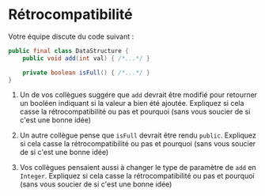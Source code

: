 # Rétrocompatibilité

Votre équipe discute du code suivant :

```java
public final class DataStructure {
    public void add(int val) { /*...*/ }

    private boolean isFull() { /*...*/ }
}
```

1. Un de vos collègues suggére que `add` devrait être modifié pour retourner un booléen indiquant si la valeur a bien été ajoutée.
   Expliquez si cela casse la rétrocompatibilité ou pas et pourquoi (sans vous soucier de si c'est une bonne idée)

2. Un autre collègue pense que `isFull` devrait être rendu `public`.
   Expliquez si cela casse la rétrocompatibilité ou pas et pourquoi (sans vous soucier de si c'est une bonne idée)

3. Vos collègues pensaient aussi à changer le type de paramètre de `add` en `Integer`.
   Expliquez si cela casse la rétrocompatibilité ou pas et pourquoi (sans vous soucier de si c'est une bonne idée)
